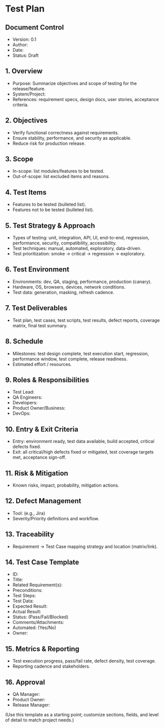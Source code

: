 # Test Plan

## Document Control
- Version: 0.1
- Author: 
- Date: 
- Status: Draft

## 1. Overview
- Purpose: Summarize objectives and scope of testing for the release/feature.
- System/Project: 
- References: requirement specs, design docs, user stories, acceptance criteria.

## 2. Objectives
- Verify functional correctness against requirements.
- Ensure stability, performance, and security as applicable.
- Reduce risk for production release.

## 3. Scope
- In-scope: list modules/features to be tested.
- Out-of-scope: list excluded items and reasons.

## 4. Test Items
- Features to be tested (bulleted list).
- Features not to be tested (bulleted list).

## 5. Test Strategy & Approach
- Types of testing: unit, integration, API, UI, end-to-end, regression, performance, security, compatibility, accessibility.
- Test techniques: manual, automated, exploratory, data-driven.
- Test prioritization: smoke -> critical -> regression -> exploratory.

## 6. Test Environment
- Environments: dev, QA, staging, performance, production (canary).
- Hardware, OS, browsers, devices, network conditions.
- Test data: generation, masking, refresh cadence.

## 7. Test Deliverables
- Test plan, test cases, test scripts, test results, defect reports, coverage matrix, final test summary.

## 8. Schedule
- Milestones: test design complete, test execution start, regression, performance window, test complete, release readiness.
- Estimated effort / resources.

## 9. Roles & Responsibilities
- Test Lead:
- QA Engineers:
- Developers:
- Product Owner/Business:
- DevOps:

## 10. Entry & Exit Criteria
- Entry: environment ready, test data available, build accepted, critical defects fixed.
- Exit: all critical/high defects fixed or mitigated, test coverage targets met, acceptance sign-off.

## 11. Risk & Mitigation
- Known risks, impact, probability, mitigation actions.

## 12. Defect Management
- Tool: (e.g., Jira)
- Severity/Priority definitions and workflow.

## 13. Traceability
- Requirement -> Test Case mapping strategy and location (matrix/link).

## 14. Test Case Template
- ID:
- Title:
- Related Requirement(s):
- Preconditions:
- Test Steps:
- Test Data:
- Expected Result:
- Actual Result:
- Status: (Pass/Fail/Blocked)
- Comments/Attachments:
- Automated: (Yes/No)
- Owner:

## 15. Metrics & Reporting
- Test execution progress, pass/fail rate, defect density, test coverage.
- Reporting cadence and stakeholders.

## 16. Approval
- QA Manager:
- Product Owner:
- Release Manager:

(Use this template as a starting point; customize sections, fields, and level of detail to match project needs.)